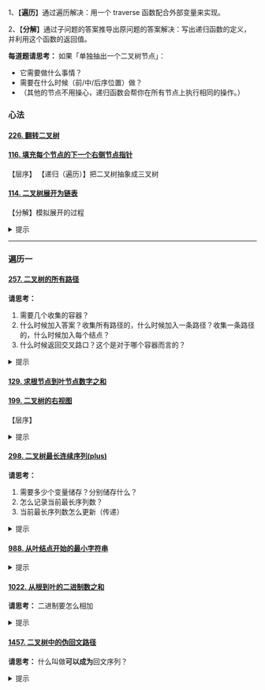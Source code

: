 1、【**遍历**】通过遍历解决：用一个 traverse 函数配合外部变量来实现。

2、【**分解**】通过子问题的答案推导出原问题的答案解决：写出递归函数的定义，并利用这个函数的返回值。

**每道题请思考：**
如果「单独抽出一个二叉树节点」：
- 它需要做什么事情？
- 需要在什么时候（前/中/后序位置）做？
- （其他的节点不用操心，递归函数会帮你在所有节点上执行相同的操作。）

### 心法
#### [226. 翻转二叉树](https://leetcode.cn/problems/invert-binary-tree/description/)

#### [116. 填充每个节点的下一个右侧节点指针](https://leetcode.cn/problems/populating-next-right-pointers-in-each-node/description/)
【层序】
【递归（遍历）】把二叉树抽象成三叉树

#### [114. 二叉树展开为链表](https://leetcode.cn/problems/flatten-binary-tree-to-linked-list/description/)
【分解】模拟展开的过程

<details>
<summary>提示</summary>

👉把左子树作为右子树
👉把右子树接到当前右子树
👉想想上面两步用什么方法实现
</details>

---
### 遍历一
#### [257. 二叉树的所有路径](https://leetcode.cn/problems/binary-tree-paths/description/)
**请思考：**
1. 需要几个收集的容器？
2. 什么时候加入答案？收集所有路径的，什么时候加入一条路径？收集一条路径的，什么时候加入每个结点？
3. 什么时候返回交叉路口？这个是对于哪个容器而言的？

<details>
<summary>提示</summary>

👉 一个返回所有路径res，一个每次存储路径path。
👉 res，叶子结点的时候加入一条路径；path，每次遍历都要加入结点。
👉 path。
</details>

#### [129. 求根节点到叶节点数字之和](https://leetcode.cn/problems/sum-root-to-leaf-numbers/)

#### [199. 二叉树的右视图](https://leetcode.cn/problems/binary-tree-right-side-view/description/)
【层序】
<details>
<summary>提示</summary>

👉请看此例，结果为[1,2,4]而不是[1]
--1-
-2-x
3-4-
👉注意函数返回的要求
</details>

#### [298. 二叉树最长连续序列(plus)](https://leetcode.cn/problems/binary-tree-longest-consecutive-sequence/description/)
**请思考：**
1. 需要多少个变量储存？分别储存什么？
2. 怎么记录当前最长序列数？
3. 当前最长序列数怎么更新（传递）
<details>
<summary>提示</summary>

👉需要两个变量储存，一个更新最终答案，一个记录当前最长序列数
👉递增1时tmp+1。子-root=1还是root-父=1？是子.val好获取还是父.val好获取？在哪个位置判断？
👉以参数的形式放进函数
</details>

#### [988. 从叶结点开始的最小字符串](https://leetcode.cn/problems/smallest-string-starting-from-leaf/description/)
<details>
<summary>提示</summary>
👉比较字典序a.localeCompare(b) > 0
</details>

#### [1022. 从根到叶的二进制数之和](https://leetcode.cn/problems/sum-of-root-to-leaf-binary-numbers/)
**请思考：**
二进制要怎么相加
<details>
<summary>提示</summary>
👉可以用位移操作，另外，不需要转换为十进制
</details>

#### [1457. 二叉树中的伪回文路径](https://leetcode.cn/problems/pseudo-palindromic-paths-in-a-binary-tree/description/)
**请思考：**
什么叫做**可以成为**回文序列？
<details>
<summary>提示</summary>

👉一个数字出现1次，剩下数字出现次数均为偶数/所有数字出现次数均为偶数
👉可以用位操作
</details>